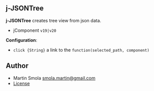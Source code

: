 ## j-JSONTree

__j-JSONTree__ creates tree view from json data.

- jComponent `v19|v20`

__Configuration__:

- `click {String}` a link to the `function(selected_path, component)`

## Author

- Martin Smola <smola.martin@gmail.com>
- [License](https://www.totaljs.com/license/)
